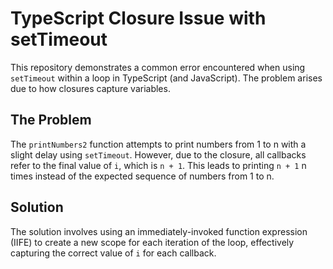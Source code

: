 # TypeScript Closure Issue with setTimeout

This repository demonstrates a common error encountered when using `setTimeout` within a loop in TypeScript (and JavaScript).  The problem arises due to how closures capture variables.

## The Problem
The `printNumbers2` function attempts to print numbers from 1 to n with a slight delay using `setTimeout`.  However, due to the closure, all callbacks refer to the final value of `i`, which is `n + 1`. This leads to printing `n + 1` n times instead of the expected sequence of numbers from 1 to n.

## Solution
The solution involves using an immediately-invoked function expression (IIFE) to create a new scope for each iteration of the loop, effectively capturing the correct value of `i` for each callback.
